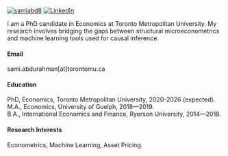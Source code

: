 

[![samiabd8](https://img.shields.io/badge/samiabd8-github-blue?logo=github)](https://github.com/samiabd8)
[![LinkedIn](https://img.shields.io/badge/LinkedIn-Connect-blue)](https://www.linkedin.com/in/sbmn)

I am a PhD candidate in Economics at Toronto Metropolitan University. My research involves bridging the gaps between structural microeconometrics and machine learning tools used for causal inference. 

#### Email
sami.abdurahman[at]torontomu.ca

#### Education
PhD, Economics, Toronto Metropolitan University, 2020-2026 (expected). \
M.A., Economics, University of Guelph, 2018—2019. \
B.A., International Economics and Finance, Ryerson University, 2014—2018.

#### Research Interests
Econometrics, Machine Learning, Asset Pricing.

